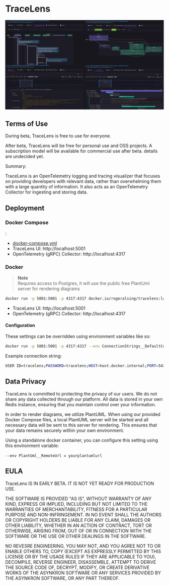 # TraceLens

![](images/intro2.png)

## Terms of Use

During beta, TraceLens is free to use for everyone.

After beta, TraceLens will be free for personal use and OSS projects. A subscription model will be available for commercial use after beta. details are undecided yet.

Summary:

TraceLens is an OpenTelemetry logging and tracing visualizer that focuses on providing developers with relevant data, rather than overwhelming them with a large quantity of information. It also acts as an OpenTelemetry Collector for ingesting and storing data.

## Deployment

### Docker Compose 
:
* [docker-compose.yml](docker-compose.yml)
* TraceLens UI: http://localhost:5001
* OpenTelemetry (gRPC) Collector: http://localhost:4317

### Docker

>**Note**<br>
>Requires access to Postgres, it will use the public free PlantUml server for rendering diagrams

```bash
docker run -p 5001:5001 -p 4317:4317 docker.io/rogeralsing/tracelens:latest
```

* TraceLens UI: http://localhost:5001
* OpenTelemetry (gRPC) Collector: http://localhost:4317

#### Configuration

These settings can be overridden using environment variables like so:

```bash
docker run -p 5001:5001 -p 4317:4317 --env ConnectionStrings__DefaultConnection=PostgresConnStr docker.io/rogeralsing/tracelens:latest
```

Example connection string:

```bash
USER ID=tracelens;PASSWORD=tracelens;HOST=host.docker.internal;PORT=5432;DATABASE=tracelens;POOLING=true;
```

## Data Privacy

TraceLens is committed to protecting the privacy of our users. We do not share any data collected through our platform. All data is stored in your own Redis instance, ensuring that you maintain control over your information.

In order to render diagrams, we utilize PlantUML. When using our provided Docker Compose files, a local PlantUML server will be started and all necessary data will be sent to this server for rendering. This ensures that your data remains securely within your own environment.

Using a standalone docker container, you can configure this setting using this environment variable:

`--env PlantUml__RemoteUrl = yourplantumlurl`


## EULA

TraceLens IS IN EARLY BETA. IT IS NOT YET READY FOR PRODUCTION USE.

THE SOFTWARE IS PROVIDED "AS IS", WITHOUT WARRANTY OF ANY KIND, EXPRESS OR IMPLIED, INCLUDING BUT NOT LIMITED TO THE WARRANTIES OF MERCHANTABILITY, FITNESS FOR A PARTICULAR PURPOSE AND NON-INFRINGEMENT. IN NO EVENT SHALL THE AUTHORS OR COPYRIGHT HOLDERS BE LIABLE FOR ANY CLAIM, DAMAGES OR OTHER LIABILITY, WHETHER IN AN ACTION OF CONTRACT, TORT OR OTHERWISE, ARISING FROM, OUT OF OR IN CONNECTION WITH THE SOFTWARE OR THE USE OR OTHER DEALINGS IN THE SOFTWARE.

NO REVESRE ENGINEERING, YOU MAY NOT, AND YOU AGREE NOT TO OR ENABLE OTHERS TO, COPY (EXCEPT AS EXPRESSLY PERMITTED BY THIS LICENSE OR BY THE USAGE RULES IF THEY ARE APPLICABLE TO YOU), DECOMPILE, REVERSE ENGINEER, DISASSEMBLE, ATTEMPT TO DERIVE THE SOURCE CODE OF, DECRYPT, MODIFY, OR CREATE DERIVATIVE WORKS OF THE ASYNKRON SOFTWARE OR ANY SERVICES PROVIDED BY THE ASYNKRON SOFTWARE, OR ANY PART THEREOF.
